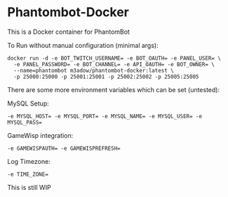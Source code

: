# Phantombot-Docker
This is a Docker container for PhantomBot

To Run without manual configuration (minimal args):
```
docker run -d -e BOT_TWITCH_USERNAME= -e BOT_OAUTH= -e PANEL_USER= \
  -e PANEL_PASSWORD= -e BOT_CHANNEL= -e API_OAUTH= -e BOT_OWNER= \
  --name=phantombot m3adow/phantombot-docker:latest \
  -p 25000:25000 -p 25001:25001 -p 25002:25002 -p 25005:25005
```

There are some more environment variables which can be set (untested):

MySQL Setup:
```
-e MYSQL_HOST= -e MYSQL_PORT= -e MYSQL_NAME= -e MYSQL_USER= -e MYSQL_PASS=
```

GameWisp integration:
```
-e GAMEWISPAUTH= -e GAMEWISPREFRESH=
```

Log Timezone:
```
-e TIME_ZONE=
```


This is still WIP
